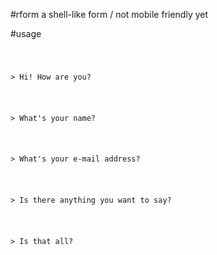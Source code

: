 #rform
a shell-like form / not mobile friendly yet

#usage

<pre><code><div class="form-react">
    <p>> Hi! How are you?</p>
    <p>> What's your name?</p>
    <p>> What's your e-mail address?</p>
    <p>> Is there anything you want to say?</p>
    <p>> Is that all?</p>
    <div class="end-message"></div>
</div>
<div class="result-react"></div></code></pre>
